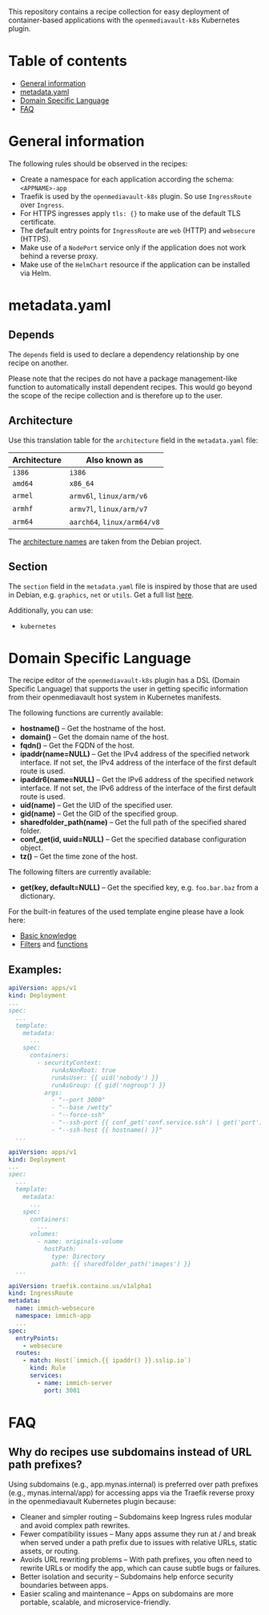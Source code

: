 This repository contains a recipe collection for easy deployment of container-based applications with the 
`openmediavault-k8s` Kubernetes plugin. 

# Table of contents

- [General information](#general-information)
- [metadata.yaml](#metadatayaml)
- [Domain Specific Language](#domain-specific-language)
- [FAQ](#faq)

# General information

The following rules should be observed in the recipes:

- Create a namespace for each application according the schema: `<APPNAME>-app`
- Traefik is used by the `openmediavault-k8s` plugin. So use `IngressRoute` over `Ingress`.
- For HTTPS ingresses apply `tls: {}` to make use of the default TLS certificate.
- The default entry points for `IngressRoute` are `web` (HTTP) and `websecure` (HTTPS).
- Make use of a `NodePort` service only if the application does not work behind a reverse proxy.
- Make use of the `HelmChart` resource if the application can be installed via Helm.

# metadata.yaml

## Depends

The `depends` field is used to declare a dependency relationship by one recipe on another.

Please note that the recipes do not have a package management-like function to automatically install dependent recipes. This would go beyond the scope of the recipe collection and is therefore up to the user.

## Architecture

Use this translation table for the `architecture` field in the `metadata.yaml` file:

| Architecture  | Also known as               |
|---------------|-----------------------------|
| `i386`        | `i386`                      |
| `amd64`       | `x86_64`                    |
| `armel`       | `armv6l`, `linux/arm/v6`    |
| `armhf`       | `armv7l`, `linux/arm/v7`    |
| `arm64`       | `aarch64`, `linux/arm64/v8` |

The [architecture names](https://wiki.debian.org/SupportedArchitectures) are taken from the Debian project.

## Section

The `section` field in the `metadata.yaml` file is inspired by those that are used in Debian, e.g. `graphics`, `net` or `utils`. Get a full list [here](https://www.debian.org/doc/debian-policy/ch-archive.html#s-subsections).

Additionally, you can use:

- `kubernetes`

# Domain Specific Language

The recipe editor of the `openmediavault-k8s` plugin has a DSL (Domain Specific Language)
that supports the user in getting specific information from their openmediavault
host system in Kubernetes manifests.

The following functions are currently available:

- **hostname()** – Get the hostname of the host.
- **domain()** – Get the domain name of the host.
- **fqdn()** – Get the FQDN of the host.
- **ipaddr(name=NULL)** – Get the IPv4 address of the specified network interface. If not set, the IPv4 address of the interface of the first default route is used.
- **ipaddr6(name=NULL)** – Get the IPv6 address of the specified network interface. If not set, the IPv6 address of the interface of the first default route is used.
- **uid(name)** – Get the UID of the specified user.
- **gid(name)** – Get the GID of the specified group.
- **sharedfolder_path(name)** – Get the full path of the specified shared folder.
- **conf_get(id, uuid=NULL)** – Get the specified database configuration object.
- **tz()** – Get the time zone of the host.

The following filters are currently available:

- **get(key, default=NULL)** – Get the specified key, e.g. `foo.bar.baz` from a dictionary.

For the built-in features of the used template engine please have a look here:

- [Basic knowledge](https://twig.symfony.com/doc/3.x/templates.html)
- [Filters](https://twig.symfony.com/doc/3.x/filters/index.html) and [functions](https://twig.symfony.com/doc/3.x/functions/index.html)

## Examples:
```yaml
apiVersion: apps/v1
kind: Deployment
...
spec:
  ...
  template:
    metadata:
      ...
    spec:
      containers:
        - securityContext:
            runAsNonRoot: true
            runAsUser: {{ uid('nobody') }}
            runAsGroup: {{ gid('nogroup') }}
          args:
            - "--port 3000"
            - "--base /wetty"
            - "--force-ssh"
            - "--ssh-port {{ conf_get('conf.service.ssh') | get('port') }}"
            - "--ssh-host {{ hostname() }}"
  ...
```
```yaml
apiVersion: apps/v1
kind: Deployment
...
spec:
  ...
  template:
    metadata:
      ...
    spec:
      containers:
        ...
      volumes:
        - name: originals-volume
          hostPath:
            type: Directory
            path: {{ sharedfolder_path('images') }}
  ...
```
```yaml
apiVersion: traefik.containo.us/v1alpha1
kind: IngressRoute
metadata:
  name: immich-websecure
  namespace: immich-app
  ...
spec:
  entryPoints:
    - websecure
  routes:
    - match: Host(`immich.{{ ipaddr() }}.sslip.io`)
      kind: Rule
      services:
        - name: immich-server
          port: 3001
```

# FAQ

## Why do recipes use subdomains instead of URL path prefixes?

Using subdomains (e.g., app.mynas.internal) is preferred over path prefixes (e.g., mynas.internal/app) for accessing apps via the Traefik reverse proxy in the openmediavault Kubernetes plugin because:
  - Cleaner and simpler routing – Subdomains keep Ingress rules modular and avoid complex path rewrites.
  - Fewer compatibility issues – Many apps assume they run at / and break when served under a path prefix due to issues with relative URLs, static assets, or routing.
  - Avoids URL rewriting problems – With path prefixes, you often need to rewrite URLs or modify the app, which can cause subtle bugs or failures.
  - Better isolation and security – Subdomains help enforce security boundaries between apps.
  - Easier scaling and maintenance – Apps on subdomains are more portable, scalable, and microservice-friendly.
